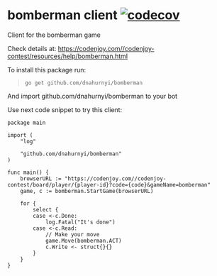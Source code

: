 # bomberman client [![codecov](https://codecov.io/gh/dnahurnyi/bomberman/branch/master/graph/badge.svg)](https://codecov.io/gh/dnahurnyi/bomberman)
Client for the bomberman game


Check details at: https://codenjoy.com//codenjoy-contest/resources/help/bomberman.html

To install this package run:
 > `go get github.com/dnahurnyi/bomberman`

And import github.com/dnahurnyi/bomberman to your bot

Use next code snippet to try this client:
```
package main

import (
	"log"

	"github.com/dnahurnyi/bomberman"
)

func main() {
	browserURL := "https://codenjoy.com//codenjoy-contest/board/player/{player-id}?code={code}&gameName=bomberman"
	game, c := bomberman.StartGame(browserURL)

	for {
		select {
		case <-c.Done:
			log.Fatal("It's done")
		case <-c.Read:
			// Make your move
			game.Move(bomberman.ACT)
			c.Write <- struct{}{}
		}
	}
}

```
